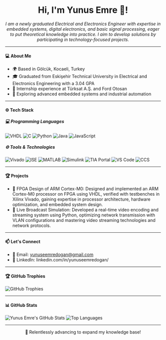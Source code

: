 <h1 align="center"> Hi, I'm Yunus Emre 👋! </h1>
<p align="center">
  <i>I am a newly graduated Electrical and Electronics Engineer with expertise in embedded systems, digital electronics, and basic signal processing, eager to put theoretical knowledge into practice. I aim to develop solutions by participating in technology-focused projects.</i>
</p>

---

#### 💻 About Me
   - 🌍 Based in Gölcük, Kocaeli, Turkey
   - 🎓 Graduated from Eskişehir Technical University in Electrical and Electronics Engineering with a 3.04 GPA
   - 💼 Internship experience at Türksat A.Ş. and Ford Otosan
   - 🌱 Exploring advanced embedded systems and industrial automation

---

#### ⚙️ Tech Stack
##### 💻 Programming Languages
![VHDL](https://img.shields.io/badge/VHDL-14354C?style=flat)
![C](https://img.shields.io/badge/C-00599C?style=flat)
![Python](https://img.shields.io/badge/Python-14354C?style=flat)
![Java](https://img.shields.io/badge/Java-ED8B00?style=flat)
![JavaScript](https://img.shields.io/badge/JavaScript-323330?style=flat)


##### ⚙️ Tools & Technologies
![Vivado](https://img.shields.io/badge/Vivado-14054C?style=flat)
![ISE](https://img.shields.io/badge/ISE-14254C?style=flat)
![MATLAB](https://img.shields.io/badge/MATLAB-14454C?style=flat)
![Simulink](https://img.shields.io/badge/Simulink-14054C?style=flat)
![TIA Portal](https://img.shields.io/badge/TIA_Portal-14554C?style=flat)
![VS Code](https://img.shields.io/badge/VS_Code-14354C?style=flat)
![CCS](https://img.shields.io/badge/CCS-14154C?style=flat)

---

#### 🏆 Projects
   - 🏅 FPGA Design of ARM Cortex-M0: Designed and implemented an ARM Cortex-M0 processor on FPGA using VHDL, verified with testbenches in Xilinx Vivado, gaining expertise in processor architecture, hardware optimization, and embedded system design.
   - 🏅 Live Broadcast Simulation: Developed a real-time video encoding and streaming system using Python, optimizing network transmission with VLAN configurations and mastering video streaming technologies and network protocols.

---

#### 📫 Let's Connect
   - 📩 Email: yunuseemredogan@gmail.com
   - 💼 LinkedIn: linkedin.com/in/yunuseemredogan/

---

#### 🏆 GitHub Trophies
![GitHub Trophies](https://github-profile-trophy.vercel.app/?username=yunuseemredogan&row=3&column=6&theme=radical)

---


#### 📊 GitHub Stats
![Yunus Emre's GitHub Stats](https://github-readme-stats.vercel.app/api?username=yunuseemredogan&show_icons=true&theme=radical)
![Top Languages](https://github-readme-stats.vercel.app/api/top-langs/?username=yunuseemredogan&layout=compact&theme=radical)

---

<!--
#### 📊 LeetCode Stats
![LeetCode Stats](https://leetcard.jacoblin.cool/yunuseemredogan?theme=dark&font=Roboto)
---
-->


<p align="center">🚀 Relentlessly advancing to expand my knowledge base!</p>

